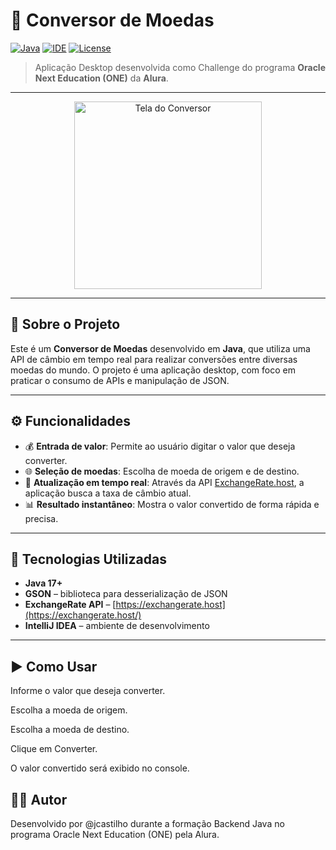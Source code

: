 # 💱 Conversor de Moedas

[![Java](https://img.shields.io/badge/Java-17%2B-blue?logo=java&logoColor=white)](https://www.oracle.com/java/)
[![IDE](https://img.shields.io/badge/IDE-IntelliJ%20IDEA-blue?logo=intellijidea)](https://www.jetbrains.com/idea/)
[![License](https://img.shields.io/badge/license-MIT-green.svg)](LICENSE)

> Aplicação Desktop desenvolvida como Challenge do programa **Oracle Next Education (ONE)** da **Alura**.

---

<p align="center">
  <img src="https://github.com/user-attachments/assets/8a97fb85-ae1d-47fb-959b-f98a3d076621" alt="Tela do Conversor" width="300"/>
</p>

---

## 📌 Sobre o Projeto

Este é um **Conversor de Moedas** desenvolvido em **Java**, que utiliza uma API de câmbio em tempo real para realizar conversões entre diversas moedas do mundo. O projeto é uma aplicação desktop, com foco em praticar o consumo de APIs e manipulação de JSON.

---

## ⚙️ Funcionalidades

- 💰 **Entrada de valor**: Permite ao usuário digitar o valor que deseja converter.
- 🌐 **Seleção de moedas**: Escolha de moeda de origem e de destino.
- 🔄 **Atualização em tempo real**: Através da API [ExchangeRate.host](https://exchangerate.host/), a aplicação busca a taxa de câmbio atual.
- 📊 **Resultado instantâneo**: Mostra o valor convertido de forma rápida e precisa.

---

## 🚀 Tecnologias Utilizadas

- **Java 17+**
- **GSON** – biblioteca para desserialização de JSON
- **ExchangeRate API** – [https://exchangerate.host](https://exchangerate.host/)
- **IntelliJ IDEA** – ambiente de desenvolvimento

---

## ▶️ Como Usar
Informe o valor que deseja converter.

Escolha a moeda de origem.

Escolha a moeda de destino.

Clique em Converter.

O valor convertido será exibido no console.

## 🧑‍💻 Autor
Desenvolvido por @jcastilho durante a formação Backend Java no programa Oracle Next Education (ONE) pela Alura.
